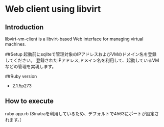 
# Web client using libvirt

## Introduction
libvirt-vm-client is a libvirt-based Web interface for managing virtual machines.


##Setup
起動前にsqliteで管理対象のIPアドレスおよびVMのドメイン名を登録してください。
登録されたIPアドレス,ドメイン名を利用して、起動しているVMなどの管理を実現します。

##Ruby version
- 2.1.5p273



## How to execute
ruby app.rb (Sinatraを利用しているため、デフォルトで4563にポートが設定されます。）










